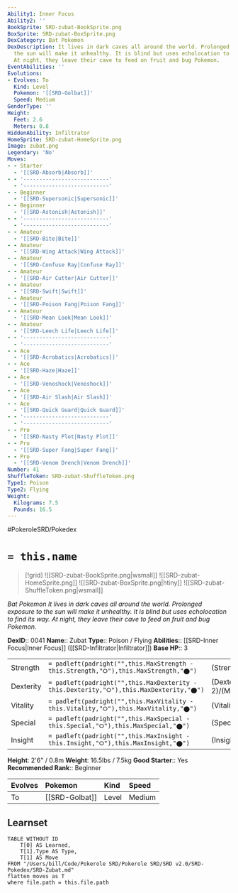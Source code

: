 ```yaml
---
Ability1: Inner Focus
Ability2: ''
BookSprite: SRD-zubat-BookSprite.png
BoxSprite: SRD-zubat-BoxSprite.png
DexCategory: Bat Pokemon
DexDescription: It lives in dark caves all around the world. Prolonged exposure to
  the sun will make it unhealthy. It is blind but uses echolocation to find its way.
  At night, they leave their cave to feed on fruit and bug Pokemon.
EventAbilities: ''
Evolutions:
- Evolves: To
  Kind: Level
  Pokemon: '[[SRD-Golbat]]'
  Speed: Medium
GenderType: ''
Height:
  Feet: 2.6
  Meters: 0.8
HiddenAbility: Infiltrator
HomeSprite: SRD-zubat-HomeSprite.png
Image: zubat.png
Legendary: 'No'
Moves:
- - Starter
  - '[[SRD-Absorb|Absorb]]'
- - '---------------------------'
  - '---------------------------'
- - Beginner
  - '[[SRD-Supersonic|Supersonic]]'
- - Beginner
  - '[[SRD-Astonish|Astonish]]'
- - '---------------------------'
  - '---------------------------'
- - Amateur
  - '[[SRD-Bite|Bite]]'
- - Amateur
  - '[[SRD-Wing Attack|Wing Attack]]'
- - Amateur
  - '[[SRD-Confuse Ray|Confuse Ray]]'
- - Amateur
  - '[[SRD-Air Cutter|Air Cutter]]'
- - Amateur
  - '[[SRD-Swift|Swift]]'
- - Amateur
  - '[[SRD-Poison Fang|Poison Fang]]'
- - Amateur
  - '[[SRD-Mean Look|Mean Look]]'
- - Amateur
  - '[[SRD-Leech Life|Leech Life]]'
- - '---------------------------'
  - '---------------------------'
- - Ace
  - '[[SRD-Acrobatics|Acrobatics]]'
- - Ace
  - '[[SRD-Haze|Haze]]'
- - Ace
  - '[[SRD-Venoshock|Venoshock]]'
- - Ace
  - '[[SRD-Air Slash|Air Slash]]'
- - Ace
  - '[[SRD-Quick Guard|Quick Guard]]'
- - '---------------------------'
  - '---------------------------'
- - Pro
  - '[[SRD-Nasty Plot|Nasty Plot]]'
- - Pro
  - '[[SRD-Super Fang|Super Fang]]'
- - Pro
  - '[[SRD-Venom Drench|Venom Drench]]'
Number: 41
ShuffleToken: SRD-zubat-ShuffleToken.png
Type1: Poison
Type2: Flying
Weight:
  Kilograms: 7.5
  Pounds: 16.5
---
```


#PokeroleSRD/Pokedex

# `= this.name`

> [!grid]
> ![[SRD-zubat-BookSprite.png|wsmall]]
> ![[SRD-zubat-HomeSprite.png]]
> ![[SRD-zubat-BoxSprite.png|htiny]]
> ![[SRD-zubat-ShuffleToken.png|wsmall]]


*Bat Pokemon*
*It lives in dark caves all around the world. Prolonged exposure to the sun will make it unhealthy. It is blind but uses echolocation to find its way. At night, they leave their cave to feed on fruit and bug Pokemon.*

**DexID**:: 0041
**Name**:: Zubat
**Type**:: Poison / Flying
**Abilities**:: [[SRD-Inner Focus|Inner Focus]] ([[SRD-Infiltrator|Infiltrator]])
**Base HP**:: 3

|           |                                                                                        |                                          |
| --------- | -------------------------------------------------------------------------------------- | ---------------------------------------- |
| Strength  | `= padleft(padright("",this.MaxStrength - this.Strength,"⭘"),this.MaxStrength,"⬤")`    | (Strength::2)/(MaxStrength::4)   |
| Dexterity | `= padleft(padright("",this.MaxDexterity - this.Dexterity,"⭘"),this.MaxDexterity,"⬤")` | (Dexterity:: 2)/(MaxDexterity::4) |
| Vitality  | `= padleft(padright("",this.MaxVitality - this.Vitality,"⭘"),this.MaxVitality,"⬤")`    | (Vitality::1)/(MaxVitality::3)   |
| Special   | `= padleft(padright("",this.MaxSpecial - this.Special,"⭘"),this.MaxSpecial,"⬤")`       | (Special::1)/(MaxSpecial::3)     |
| Insight   | `= padleft(padright("",this.MaxInsight - this.Insight,"⭘"),this.MaxInsight,"⬤")`       | (Insight::1)/(MaxInsight::3)     |

**Height**: 2'6" / 0.8m
**Weight**: 16.5lbs / 7.5kg
**Good Starter**:: Yes
**Recommended Rank**:: Beginner

| Evolves   | Pokemon        | Kind   | Speed   |
|:----------|:---------------|:-------|:--------|
| To        | [[SRD-Golbat]] | Level  | Medium  |

## Learnset

```dataview
TABLE WITHOUT ID
    T[0] AS Learned,
    T[1].Type AS Type,
    T[1] AS Move
FROM "/Users/bill/Code/Pokerole SRD/Pokerole SRD/SRD v2.0/SRD-Pokedex/SRD-Zubat.md"
flatten moves as T
where file.path = this.file.path
```
